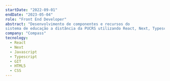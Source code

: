 ```yaml
---
startDate: "2022-09-01"
endDate: "2023-05-04"
role: "Front End Developer"
abstract: "Desenvolvimento de componentes e recursos do
sistema de educação a distância da PUCRS utilizando React, Next, Typescript, HTML e CSS."
company: "Compass"
tecnology:
  - React
  - Next
  - Javascript
  - Typescript
  - GIT
  - HTML5
  - CSS
---
```

